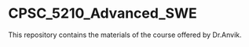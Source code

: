 # CPSC_5210_Advanced_SWE
 This repository contains the materials of the course offered by Dr.Anvik.
